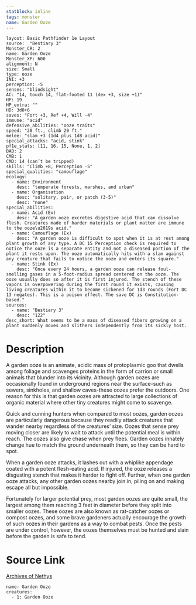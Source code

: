 ```yaml
---
statblock: inline
tags: monster
name: Garden Ooze
---
```

```statblock
layout: Basic Pathfinder 1e Layout
source:  "Bestiary 3"
Monster_CR: 2
name: Garden Ooze
Monster_XP: 600
alignment: N
size: Small
type: ooze
INI: +3
perception: -5
senses: "blindsight"
AC: "14, touch 14, flat-footed 11 (dex +3, size +1)"
HP: 19
HP_extra: ""
HD: 3d8+6
saves: "Fort +3, Ref +4, Will -4"
immune: "acid"
defensive_abilities: "ooze traits"
speed: "20 ft., climb 20 ft."
melee: "slam +3 (1d4 plus 1d8 acid)"
special_attacks: "acid, stink"
pf1e_stats: [11, 16, 15, None, 1, 2]
BAB: 2
CMB: 1
CMD: 14 (can’t be tripped)
skills: "Climb +8, Perception -5"
special_qualities: "camouflage"
ecology:
  - name: Environment
    desc: "temperate forests, marshes, and urban"
  - name: Organisation
    desc: "solitary, pair, or patch (3-5)"
    desc: "none"
special_abilities:
  - name: Acid (Ex)
    desc: "A garden ooze excretes digestive acid that can dissolve flesh. Creatures made of harder materials or plant matter are immune to the ooze\u2019s acid."
  - name: Camouflage (Ex)
    desc: "A garden ooze is difficult to spot when it is at rest among plant growth of any type. A DC 15 Perception check is required to notice the ooze is a separate entity and not a diseased portion of the plant it rests upon. The ooze automatically hits with a slam against any creature that fails to notice the ooze and enters its square."
  - name: Stink (Ex)
    desc: "Once every 24 hours, a garden ooze can release foul-smelling gases in a 5-foot-radius spread centered on the ooze. The ooze usually does so after it is first injured. The stench of these vapors is overpowering during the first round it exists, causing living creatures within it to become sickened for 1d3 rounds (Fort DC 13 negates). This is a poison effect. The save DC is Constitution-based."
sources:
  - name: "Bestiary 3"
    desc: "122"
desc_short: What seems to be a mass of diseased fibers growing on a plant suddenly moves and slithers independently from its sickly host.
```
# Description
A garden ooze is an animate, acidic mass of protoplasmic goo that dwells among foliage and scavenges proteins in the form of carrion or small animals that blunder into its vicinity. Although garden oozes are occasionally found in underground regions near the surface-such as sewers, sinkholes, and shallow caves-these oozes prefer the outdoors. One reason for this is that garden oozes are attracted to large collections of organic material where other tiny creatures might come to scavenge.

Quick and cunning hunters when compared to most oozes, garden oozes are particularly dangerous because they readily attack creatures that wander nearby regardless of the creatures’ size. Oozes that sense prey moving closer are likely to wait to attack until the potential meal is within reach. The oozes also give chase when prey flees. Garden oozes innately change hue to match the ground underneath them, so they can be hard to spot.

When a garden ooze attacks, it lashes out with a whiplike appendage coated with a potent flesh-eating acid. If injured, the ooze releases a disgusting stench that makes it harder to fight off. Further, when one garden ooze attacks, any other garden oozes nearby join in, piling on and making escape all but impossible.

Fortunately for larger potential prey, most garden oozes are quite small, the largest among them reaching 3 feet in diameter before they split into smaller oozes. These oozes are also known as rat-catcher oozes or compost oozes, and some brave gardeners actually encourage the growth of such oozes in their gardens as a way to combat pests. Once the pests are under control, however, the oozes themselves must be hunted and slain before the garden is safe to tend.
# Source Link
[Archives of Nethys](https://aonprd.com/MonsterDisplay.aspx?ItemName=Garden%20Ooze)
```encounter-table
name: Garden Ooze
creatures:
  - 1: Garden Ooze
```
